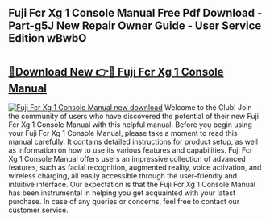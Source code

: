## Fuji Fcr Xg 1 Console Manual Free Pdf Download - Part-g5J New Repair Owner Guide - User Service Edition wBwbO

# <h2><a href="http://bc6113.oget.top/?id=Fuji+Fcr+Xg+1+Console+Manual">🔗Download New 👉🔴 Fuji Fcr Xg 1 Console Manual</a></h2>

[![Fuji Fcr Xg 1 Console Manual new download](https://i.imgur.com/5g1atiW.png)](http://bc6113.oget.top/?id=Fuji+Fcr+Xg+1+Console+Manual)
Welcome to the Club! Join the community of users who have discovered the potential of their new Fuji Fcr Xg 1 Console Manual with this helpful manual. Before you begin using your Fuji Fcr Xg 1 Console Manual, please take a moment to read this manual carefully. It contains detailed instructions for product setup, as well as information on how to use its various features and capabilities. Fuji Fcr Xg 1 Console Manual offers users an impressive collection of advanced features, such as facial recognition, augmented reality, voice activation, and wireless charging, all easily accessible through the user-friendly and intuitive interface. Our expectation is that the Fuji Fcr Xg 1 Console Manual has been instrumental in helping you get acquainted with your latest purchase. In case of any queries or concerns, feel free to contact our customer service.
